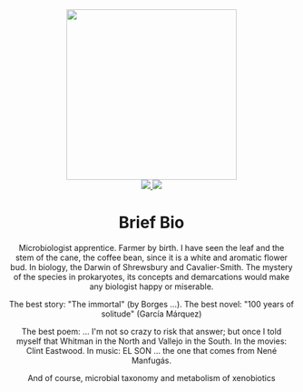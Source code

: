 <div id="header" align="center">
  <img src="https://media.giphy.com/media/T8ZP9P7efQ8cE/giphy.gif" width="300"/>

<div id="badges">
  <a href="https://orcid.org/0000-0002-6749-5883">
  <img src="https://img.shields.io/badge/ORCID-green?logo=ORCID&logoColor=white&style=for-the-badge"/>
    </a>
  <a href="https://publons.com/researcher/3490516/ayixon-sanchez-reyes/">
  <img src="https://img.shields.io/badge/Publons-blue?logo=ORCID&logoColor=black&style=for-the-badge"/>
  </a>
  </div id="badges">
  <img src="https://komarev.com/ghpvc/?username=ayixon&style=flat-square&color=blue" alt=""/>

  # Brief Bio
  
  Microbiologist apprentice. Farmer by birth. I have seen the leaf and the stem of the cane, the coffee bean, since it is a white and aromatic flower bud. In biology, the Darwin of Shrewsbury and Cavalier-Smith. The mystery of the species in prokaryotes, its concepts and demarcations would make any biologist happy or miserable.

The best story: "The immortal" (by Borges ...). The best novel: "100 years of solitude" (García Márquez)

The best poem: ... I'm not so crazy to risk that answer; but once I told myself that Whitman in the North and Vallejo in the South. In the movies: Clint Eastwood. In music: EL SON ... the one that comes from Nené Manfugás.

And of course, microbial taxonomy and metabolism of xenobiotics
